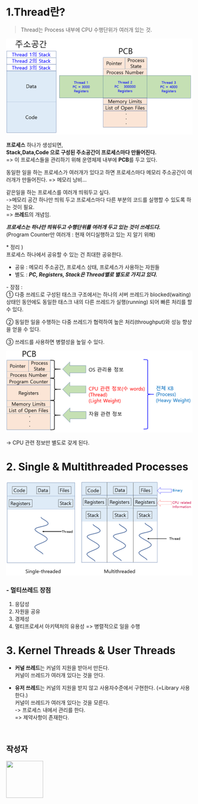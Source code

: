# 1.Thread란?
> Thread는 Process 내부에 CPU 수행단위가 여러개 있는 것.

![ThreadStack](./img/ThreadStack.png)

**프로세스** 하나가 생성되면,        
**Stack,Data,Code 으로 구성된 주소공간이 프로세스마다 만들어진다.**     
=> 이 프로세스들을 관리하기 위해 운영체제 내부에 **PCB**를 두고 있다.      

동일한 일을 하는 프로세스가 여러개가 있다고 하면 프로세스마다
메모리 주소공간이 여러개가 만들어진다.  => 메모리 낭비...

같은일을 하는 프로세스를 여러개 띄워두고 싶다.      
->메모리 공간 하나만 띄워 두고 프로세스마다 다른 부분의 코드를 실행할 수 있도록 하는 것이 필요.     
=> **쓰레드**의 개념임.     

***프로세스는 하나만 띄워두고 수행단위를 여러개 두고 있는 것이 쓰레드다.***     
(Program Counter만 여러개 : 현재 어디실행하고 있는 지 알기 위해)        

\* 정리  )       
프로세스 하나에서 공유할 수 있는 건 최대한 공유한다.        
- 공유 : 메모리 주소공간, 프로세스 상태, 프로세스가 사용하는 자원들
- 별도 : ***PC, Registers, Stack은 Thread별로 별도로 가지고 있다.***  

\- 장점 :   
① 다중 쓰레드로 구성된 태스크 구조에서는 하나의 서버 쓰레드가 blocked(waiting) 상태인 동안에도 동일한 태스크 내의 다른 쓰레드가 실행(running) 되어 빠른 처리를 할 수 있다.

② 동일한 일을 수행하는 다중 쓰레드가 협력하여 높은 처리(throughput)와 성능 향상을 얻을 수 있다.

③ 쓰레드를 사용하면 병렬성을 높일 수 있다.

![ThreadExplain](./img/ThreadExplain.png)

-> CPU 관련 정보만 별도로 갖게 된다.

# 2. Single & Multithreaded Processes
![Simgle&MultiThread](./img/Simgle&MultiThread.png)

### - 멀티쓰레드 장점
1. 응답성
2. 자원을 공유
3. 경제성 
4. 멀티프로세서 아키텍처의 유용성 => 병렬적으로 일을 수행

# 3. Kernel Threads & User Threads
- **커널 쓰레드**는 커널의 지원을 받아서 만든다.    
  커널이 쓰레드가 여러개 있다는 것을 안다.    

- **유저 쓰레드**는 커널의 지원을 받지 않고 사용자수준에서 구현한다. (=Library 사용한다.)   
커널이 쓰레드가 여러개 있다는 것을 모른다.   
-> 프로세스 내에서 관리를 한다.  
=> 제약사항이 존재한다.   




<br/>

## 작성자

<a href="https://github.com/jhi93"><img src="https://avatars1.githubusercontent.com/u/31469550?s=400&v=4" width="100" height="100" /></a>